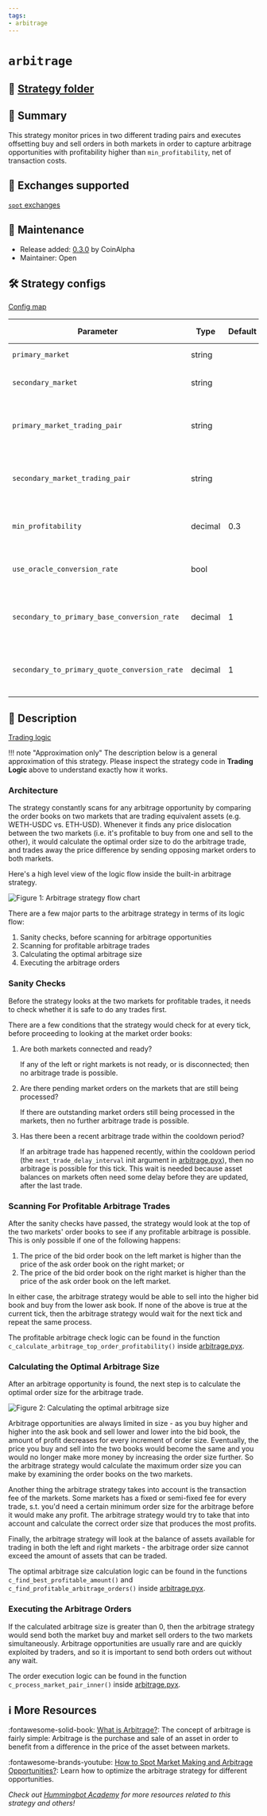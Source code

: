 ```yaml
---
tags:
- arbitrage
---
```


# `arbitrage`

## 📁 [Strategy folder](https://github.com/hummingbot/hummingbot/tree/master/hummingbot/strategy/arbitrage)

## 📝 Summary

This strategy monitor prices in two different trading pairs and executes offsetting buy and sell orders in both markets in order to capture arbitrage opportunities with profitability higher than `min_profitability`, net of transaction costs.

## 🏦 Exchanges supported

[`spot` exchanges](/exchanges/spot)

## 👷 Maintenance

* Release added: [0.3.0](/release-notes/0.3.0/) by CoinAlpha
* Maintainer: Open

## 🛠️ Strategy configs

[Config map](https://github.com/hummingbot/hummingbot/blob/master/hummingbot/strategy/arbitrage/arbitrage_config_map.py)

| Parameter                    | Type        | Default     | Prompt New? | Prompt                                                 |
|------------------------------|-------------|-------------|-------------|--------------------------------------------------------|
| `primary_market` | string | | True | Enter your primary spot connector |
| `secondary_market` | string | | True | Enter your secondary spot connector |
| `primary_market_trading_pair` | string | | True | Enter the token trading pair you would like to trade on [primary_market] |
| `secondary_market_trading_pair` | string | | True | Enter the token trading pair you would like to trade on [secondary_market] |
| `min_profitability` | decimal | 0.3 | True | What is the minimum profitability for you to make a trade? |
| `use_oracle_conversion_rate` | bool | | True | Do you want to use rate oracle on unmatched trading pairs? |
| `secondary_to_primary_base_conversion_rate` | decimal | 1 | False | Enter conversion rate for secondary quote asset value to primary base asset value |
| `secondary_to_primary_quote_conversion_rate` | decimal | 1 | False | Enter conversion rate for secondary quote asset value to primary quote asset value |

## 📓 Description

[Trading logic](https://github.com/hummingbot/hummingbot/blob/master/hummingbot/strategy/arbitrage/arbitrage.pyx)

!!! note "Approximation only"
    The description below is a general approximation of this strategy. Please inspect the strategy code in **Trading Logic** above to understand exactly how it works.

### Architecture

The strategy constantly scans for any arbitrage opportunity by comparing the order books on two markets that are trading equivalent assets (e.g. WETH-USDC vs. ETH-USD). Whenever it finds any price dislocation between the two markets (i.e. it's profitable to buy from one and sell to the other), it would calculate the optimal order size to do the arbitrage trade, and trades away the price difference by sending opposing market orders to both markets.

Here's a high level view of the logic flow inside the built-in arbitrage strategy.

![Figure 1: Arbitrage strategy flow chart](/assets/img/arbitrage-flowchart-1.svg)

There are a few major parts to the arbitrage strategy in terms of its logic flow:

 1. Sanity checks, before scanning for arbitrage opportunities
 2. Scanning for profitable arbitrage trades
 3. Calculating the optimal arbitrage size
 4. Executing the arbitrage orders

### Sanity Checks

Before the strategy looks at the two markets for profitable trades, it needs to check whether it is safe to do any trades first.

There are a few conditions that the strategy would check for at every tick, before proceeding to looking at the market order books:

 1. Are both markets connected and ready?

    If any of the left or right markets is not ready, or is disconnected; then no arbitrage trade is possible.

 2. Are there pending market orders on the markets that are still being processed?

    If there are outstanding market orders still being processed in the markets, then no further arbitrage trade is possible.

 3. Has there been a recent arbitrage trade within the cooldown period?

    If an arbitrage trade has happened recently, within the cooldown period (the `next_trade_delay_interval` init argument in [arbitrage.pyx](https://github.com/hummingbot/hummingbot/blob/master/hummingbot/strategy/arbitrage/arbitrage.pyx)), then no arbitrage is possible for this tick. This wait is needed because asset balances on markets often need some delay before they are updated, after the last trade.

### Scanning For Profitable Arbitrage Trades

After the sanity checks have passed, the strategy would look at the top of the two markets' order books to see if any profitable arbitrage is possible. This is only possible if one of the following happens:

 1. The price of the bid order book on the left market is higher than the price of the ask order book on the right market; or
 2. The price of the bid order book on the right market is higher than the price of the ask order book on the left market.

In either case, the arbitrage strategy would be able to sell into the higher bid book and buy from the lower ask book. If none of the above is true at the current tick, then the arbitrage strategy would wait for the next tick and repeat the same process.

The profitable arbitrage check logic can be found in the function `c_calculate_arbitrage_top_order_profitability()` inside [arbitrage.pyx](https://github.com/hummingbot/hummingbot/blob/master/hummingbot/strategy/arbitrage/arbitrage.pyx).

### Calculating the Optimal Arbitrage Size

After an arbitrage opportunity is found, the next step is to calculate the optimal order size for the arbitrage trade.

![Figure 2: Calculating the optimal arbitrage size](/assets/img/arbitrage-flowchart-2.svg)

Arbitrage opportunities are always limited in size - as you buy higher and higher into the ask book and sell lower and lower into the bid book, the amount of profit decreases for every increment of order size. Eventually, the price you buy and sell into the two books would become the same and you would no longer make more money by increasing the order size further. So the arbitrage strategy would calculate the maximum order size you can make by examining the order books on the two markets.

Another thing the arbitrage strategy takes into account is the transaction fee of the markets. Some markets has a fixed or semi-fixed fee for every trade, s.t. you'd need a certain minimum order size for the arbitrage before it would make any profit. The arbitrage strategy would try to take that into account and calculate the correct order size that produces the most profits.

Finally, the arbitrage strategy will look at the balance of assets available for trading in both the left and right markets - the arbitrage order size cannot exceed the amount of assets that can be traded.

The optimal arbitrage size calculation logic can be found in the functions `c_find_best_profitable_amount()` and `c_find_profitable_arbitrage_orders()` inside [arbitrage.pyx](https://github.com/hummingbot/hummingbot/blob/master/hummingbot/strategy/arbitrage/arbitrage.pyx).

### Executing the Arbitrage Orders

If the calculated arbitrage size is greater than 0, then the arbitrage strategy would send both the market buy and market sell orders to the two markets simultaneously. Arbitrage opportunities are usually rare and are quickly exploited by traders, and so it is important to send both orders out without any wait.

The order execution logic can be found in the function `c_process_market_pair_inner()` inside [arbitrage.pyx](https://github.com/hummingbot/hummingbot/blob/master/hummingbot/strategy/arbitrage/arbitrage.pyx).

## ℹ️ More Resources

:fontawesome-solid-book: [What is Arbitrage?](https://hummingbot.io/blog/2020-09-what-is-arbitrage/): The concept of arbitrage is fairly simple: Arbitrage is the purchase and sale of an asset in order to benefit from a difference in the price of the asset between markets.

:fontawesome-brands-youtube: [How to Spot Market Making and Arbitrage Opportunities?](https://www.youtube.com/watch?v=szAm_2ssXCU): Learn how to optimize the arbitrage strategy for different opportunities.

*Check out [Hummingbot Academy](https://hummingbot.io/academy) for more resources related to this strategy and others!*
